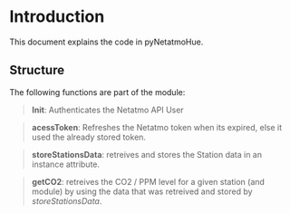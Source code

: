 # Introduction

This document explains the code in pyNetatmoHue. 

## Structure 

The following functions are part of the module:

> **Init**: Authenticates the Netatmo API User

> **acessToken**: Refreshes the Netatmo token when its expired, else it used the already stored token. 

> **storeStationsData**: retreives and stores the Station data in an instance attribute. 

> **getCO2**: retreives the CO2 / PPM level for a given station (and module) by using the data that was retreived and stored by *storeStationsData*.



